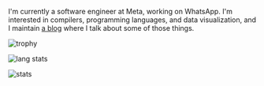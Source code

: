 I'm currently a software engineer at Meta, working on WhatsApp. I'm interested in compilers, programming languages, and data visualization, and I maintain [a blog](https://yangdanny97.github.io) where I talk about some of those things.

![trophy](https://github-profile-trophy.vercel.app/?username=yangdanny97&theme=dark)

![lang stats](https://github-readme-stats.vercel.app/api/top-langs/?username=yangdanny97&layout=compact&hide=html&card_width=445&langs_count=10&theme=dark)

![stats](https://github-readme-stats.vercel.app/api?username=yangdanny97&show_icons=true&hide_rank=true&theme=dark)
